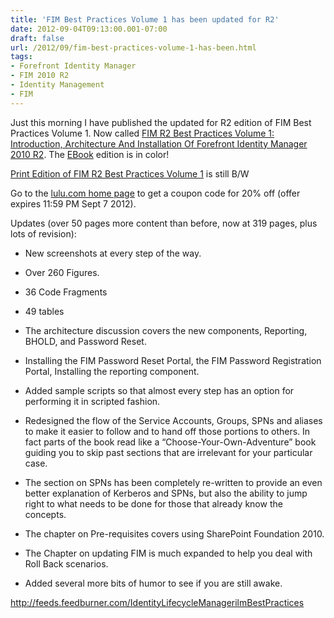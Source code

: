```yaml
---
title: 'FIM Best Practices Volume 1 has been updated for R2'
date: 2012-09-04T09:13:00.001-07:00
draft: false
url: /2012/09/fim-best-practices-volume-1-has-been.html
tags: 
- Forefront Identity Manager
- FIM 2010 R2
- Identity Management
- FIM
---
```


Just this morning I have published the updated for R2 edition of FIM Best Practices Volume 1. Now called [FIM R2 Best Practices Volume 1: Introduction, Architecture And Installation Of Forefront Identity Manager 2010 R2](http://ar.gy/1jkC). The [EBook](http://ar.gy/1jkC) edition is in color!

[Print Edition of FIM R2 Best Practices Volume 1](http://ar.gy/1jkI) is still B/W

Go to the [lulu.com home page](http://www.lulu.com/) to get a coupon code for 20% off (offer expires 11:59 PM Sept 7 2012).

Updates (over 50 pages more content than before, now at 319 pages, plus lots of revision):

*   New screenshots at every step of the way.

*   Over 260 Figures.
*   36 Code Fragments
*   49 tables

*   The architecture discussion covers the new components, Reporting, BHOLD, and Password Reset.
*   Installing the FIM Password Reset Portal, the FIM Password Registration Portal, Installing the reporting component. 
*   Added sample scripts so that almost every step has an option for performing it in scripted fashion.
*   Redesigned the flow of the Service Accounts, Groups, SPNs and aliases to make it easier to follow and to hand off those portions to others. In fact parts of the book read like a “Choose-Your-Own-Adventure” book guiding you to skip past sections that are irrelevant for your particular case.
*   The section on SPNs has been completely re-written to provide an even better explanation of Kerberos and SPNs, but also the ability to jump right to what needs to be done for those that already know the concepts.
*   The chapter on Pre-requisites covers using SharePoint Foundation 2010.
*   The Chapter on updating FIM is much expanded to help you deal with Roll Back scenarios.
*   Added several more bits of humor to see if you are still awake.

http://feeds.feedburner.com/IdentityLifecycleManagerilmBestPractices